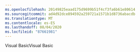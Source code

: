 ```yaml
---
ms.openlocfilehash: 20149825eaad175d9699b51f4cf3fa6b61e80614
ms.sourcegitcommit: ad4d92dce894592a259721a1571b1d8736abacdb
ms.translationtype: MT
ms.contentlocale: es-ES
ms.lasthandoff: 08/04/2020
ms.locfileid: "87661981"
---
```

<span data-ttu-id="f1f3f-101">Visual Basic</span><span class="sxs-lookup"><span data-stu-id="f1f3f-101">Visual Basic</span></span>
